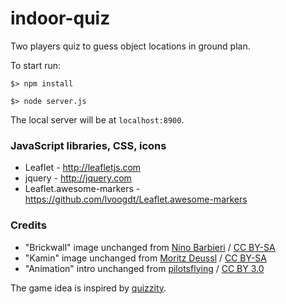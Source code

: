 # indoor-quiz

Two players quiz to guess object locations in ground plan.

To start run:

`$> npm install`

`$> node server.js`

The local server will be at `localhost:8900`.

### JavaScript libraries, CSS, icons

* Leaflet - http://leafletjs.com
* jquery - http://jquery.com
* Leaflet.awesome-markers - https://github.com/lvoogdt/Leaflet.awesome-markers

### Credits

* "Brickwall" image unchanged from [Nino Barbieri](https://commons.wikimedia.org/wiki/File:-_Brickwall_01_-.jpg) / [CC BY-SA](http://creativecommons.org/licenses/by-sa/3.0/)
* "Kamin" image unchanged from [Moritz Deussl](https://commons.wikimedia.org/wiki/File:Bio-Ethanol_Kamin.jpg) / [CC BY-SA](https://creativecommons.org/licenses/by-sa/4.0)
* "Animation" intro unchanged from [pilotsflying](https://www.videvo.net/profile/pilotsflying/) / [CC BY 3.0](https://creativecommons.org/licenses/by/3.0/de/)

The game idea is inspired by [quizzity](https://github.com/sharkdp/quizzity).
